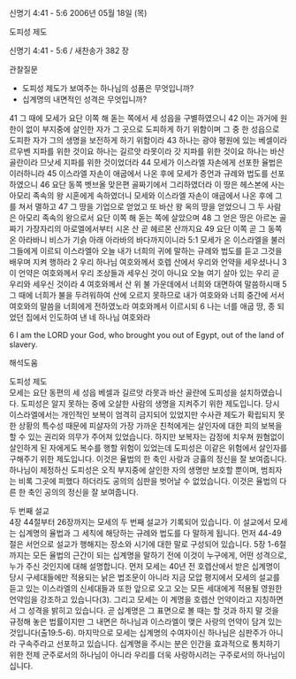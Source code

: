 신명기 4:41 - 5:6 
2006년 05월 18일 (목)

도피성 제도



신명기 4:41 - 5:6 / 새찬송가 382 장


관찰질문
- 도피성 제도가 보여주는 하나님의 성품은 무엇입니까?
- 십계명의 내면적인 성격은 무엇입니까?

41 그 때에 모세가 요단 이쪽 해 돋는 쪽에서 세 성읍을 구별하였으니 42 이는 과거에 원한이 없이 부지중에 살인한 자가 그 곳으로 도피하게 하기 위함이며 그 중 한 성읍으로 도피한 자가 그의 생명을 보전하게 하기 위함이라 43 하나는 광야 평원에 있는 베셀이라 르우벤 지파를 위한 것이요 하나는 길르앗 라못이라 갓 지파를 위한 것이요 하나는 바산 골란이라 므낫세 지파를 위한 것이었더라 44 모세가 이스라엘 자손에게 선포한 율법은 이러하니라 45 이스라엘 자손이 애굽에서 나온 후에 모세가 증언과 규례와 법도를 선포하였으니 46 요단 동쪽 벳브올 맞은편 골짜기에서 그리하였더라 이 땅은 헤스본에 사는 아모리 족속의 왕 시혼에게 속하였더니 모세와 이스라엘 자손이 애굽에서 나온 후에 그를 쳐서 멸하고 47 그 땅을 기업으로 얻었고 또 바산 왕 옥의 땅을 얻었으니 그 두 사람은 아모리 족속의 왕으로서 요단 이쪽 해 돋는 쪽에 살았으며 48 그 얻은 땅은 아르논 골짜기 가장자리의 아로엘에서부터 시온 산 곧 헤르몬 산까지요 49 요단 이쪽 곧 그 동쪽 온 아라바니 비스가 기슭 아래 아라바의 바다까지이니라 5:1 모세가 온 이스라엘을 불러 그들에게 이르되 이스라엘아 오늘 내가 너희의 귀에 말하는 규례와 법도를 듣고 그것을 배우며 지켜 행하라 2 우리 하나님 여호와께서 호렙 산에서 우리와 언약을 세우셨나니 3 이 언약은 여호와께서 우리 조상들과 세우신 것이 아니요 오늘 여기 살아 있는 우리 곧 우리와 세우신 것이라 4 여호와께서 산 위 불 가운데에서 너희와 대면하여 말씀하시매 5 그 때에 너희가 불을 두려워하여 산에 오르지 못하므로 내가 여호와와 너희 중간에 서서 여호와의 말씀을 너희에게 전하였노라 여호와께서 이르시되 6  나는 너를 애굽 땅, 종 되었던 집에서 인도하여 낸 네 하나님 여호와라 

6   I am the LORD your God, who brought you out of Egypt, out of the land of slavery.

해석도움





도피성 제도  
모세는 요단 동편의 세 성읍 베셀과 길르앗 라못과 바산 골란에 도피성을 설치하였습니다. 도피성은 알지 못하는 중에 오살한 사람의 생명을 지켜주기 위한 제도입니다. 당시 이스라엘에서는 개인적인 보복이 엄격히 금지되어 있었지만 수사관 제도가 확립되지 못한 상황의 특수성 때문에 피살자의 가장 가까운 친척에게는 살인자에 대한 피의 보복을 할 수 있는 권리와 의무가 주어져 있었습니다. 하지만 보복자는 감정에 치우쳐 원혐없이 살인하게 된 자에게도 복수를 행할 위험이 있었는데 도피성은 이같은 위험에서 살인자를 구해주기 위한 제도입니다. 이것은 율법의 한 축인 사랑과 긍휼의 정신을 잘 보여줍니다. 하나님이 제정하신 도피성은 오직 부지중에 살인한 자의 생명만 보호할 뿐이며, 범죄자는 비록 그곳에 피했다 하더라도 공의의 심판을 벗어날 수 없었습니다. 이것은 율법의 다른 한 축인 공의의 정신을 잘 보여줍니다. 

두 번째 설교  
4장 44절부터 26장까지는 모세의 두 번째 설교가 기록되어 있습니다. 이 설교에서 모세는 십계명의 율법과 그 세칙에 해당하는 규례와 법도를 다 말하게 됩니다. 먼저 44-49절은 서언으로 설교가 행해지는 장소와 시기에 대한 말로 구성되어 있습니다. 5장 1-6절까지는 모든 율법의 근간이 되는 십계명을 말하기 전에 이것이 누구에게, 어떤 성격으로, 누가 주신 것인지에 대해 설명합니다. 먼저 모세는 40년 전 호렙산에서 받은 십계명이 당시 구세대들에만 적용되는 낡은 법조문이 아니라 지금 모압 평지에서 모세의 설교를 듣고 있는 이스라엘의 신세대들과 또한 앞으로 오고 오는 모든 세대에게 적용될 영원한 언약임을 강조하고 있습니다(3). 그리고 모세는 이 계명을 호렙산 언약이라고 지칭하면서 그 성격을 밝히고 있습니다. 곧 십계명은 그 표면으로 볼 때는 할 것과 하지 말 것을 규정해 놓은 법률이지만 그 내면은 하나님과 이스라엘이 맺은 사랑의 언약이 담겨 있는 것입니다(출19:5-6). 마지막으로 모세는 십계명의 수여자이신 하나님은 심판주가 아니라 구속주라고 선포하고 있습니다. 십계명을 주시는 분은 인간을 효과적으로 통치하기 위한 전제 군주로서의 하나님이 아니라 우리를 더욱 사랑하시려는 구주로서의 하나님이십니다.